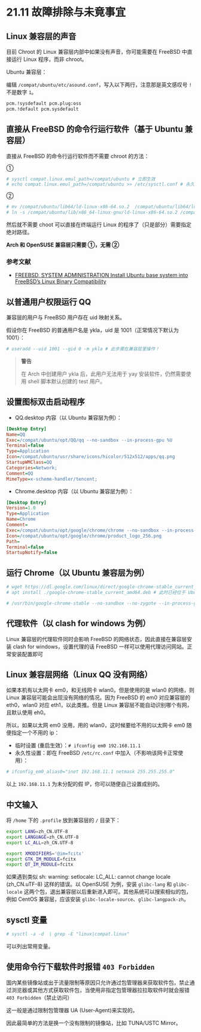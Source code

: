 # 21.11 故障排除与未竟事宜

## Linux 兼容层的声音

目前 Chroot 的 Linux 兼容层内部中如果没有声音，你可能需要在 FreeBSD 中直接运行 Linux 程序，而非 chroot。

Ubuntu 兼容层：

编辑 `/compat/ubuntu/etc/asound.conf`，写入以下两行，注意那是英文感叹号 `!` 不是数字 `1`。

```sh
pcm.!sysdefault pcm.plug:oss
pcm.!default pcm.sysdefault
```

## 直接从 FreeBSD 的命令行运行软件（基于 Ubuntu 兼容层）

直接从 FreeBSD 的命令行运行软件而不需要 chroot 的方法：

①

```sh
# sysctl compat.linux.emul_path=/compat/ubuntu # 立即生效
# echo compat.linux.emul_path=/compat/ubuntu >> /etc/sysctl.conf # 永久化设置
```

②

```sh
# mv /compat/ubuntu/lib64/ld-linux-x86-64.so.2  /compat/ubuntu/lib64/ld-linux-x86-64.so.2.back
# ln -s /compat/ubuntu/lib/x86_64-linux-gnu/ld-linux-x86-64.so.2 /compat/ubuntu/lib64/ld-linux-x86-64.so.2
```

然后就不需要 choot 可以直接在终端运行 Linux 的程序了（只是部分）需要指定绝对路径。

**Arch 和 OpenSUSE 兼容层只需要 ①，无需 ②**

### 参考文献

- [FREEBSD, SYSTEM ADMINISTRATION Install Ubuntu base system into FreeBSD’s Linux Binary Compatibility](https://www.micski.dk/2021/12/21/install-ubuntu-base-system-into-freebsds-linux-binary-compatibility/)

## 以普通用户权限运行 QQ

兼容层的用户与 FreeBSD 用户存在 uid 映射关系。

假设你在 FreeBSD 的普通用户名是 ykla，uid 是 1001（正常情况下默认为 1001）：

```sh
# useradd --uid 1001 --gid 0 -m ykla # 此步骤在兼容层里操作！
```

>**警告**
>
>在 Arch 中创建用户 ykla 后，此用户无法用于 yay 安装软件，仍然需要使用 shell 脚本默认创建的 test 用户。

## 设置图标双击启动程序

- QQ.desktop 内容（以 Ubuntu 兼容层为例）：

```ini
[Desktop Entry]
Name=QQ
Exec=/compat/ubuntu/opt/QQ/qq --no-sandbox --in-process-gpu %U
Terminal=false
Type=Application
Icon=/compat/ubuntu/usr/share/icons/hicolor/512x512/apps/qq.png
StartupWMClass=QQ
Categories=Network;
Comment=QQ
MimeType=x-scheme-handler/tencent;
```

- Chrome.desktop 内容（以 Ubuntu 兼容层为例）：

```ini
[Desktop Entry]
Version=1.0
Type=Application
Name=Chrome
Comment=
Exec=/compat/ubuntu/opt/google/chrome/chrome --no-sandbox --in-process-gpu
Icon=/compat/ubuntu/opt/google/chrome/product_logo_256.png
Path=
Terminal=false
StartupNotify=false
```

## 运行 Chrome（以 Ubuntu 兼容层为例）

```sh
# wget https://dl.google.com/linux/direct/google-chrome-stable_current_amd64.deb # 无需代理软件，可以直连。此时已经位于 Ubuntu 兼容层了。
# apt install ./google-chrome-stable_current_amd64.deb # 此时已经位于 Ubuntu 兼容层了。
```

```sh
# /usr/bin/google-chrome-stable --no-sandbox --no-zygote --in-process-gpu  # 此时已经位于 Ubuntu 兼容层了。
```

## 代理软件（以 clash for windows 为例）

Linux 兼容层的代理软件同时会影响 FreeBSD 的网络状态，因此直接在兼容层安装 clash for windows，设置代理的话 FreeBSD 一样可以使用代理访问网站。正常安装配置即可

## Linux 兼容层网络（Linux QQ 没有网络）

如果本机有以太网卡 em0，和无线网卡 wlan0。但是使用的是 wlan0 的网络，则 Linux 兼容层可能会出现没有网络的情况。因为 FreeBSD 的 em0 对应兼容层的 eth0，wlan0 对应 eth1，以此类推。但是 Linux 兼容层不能自动识别哪个有网，且默认使用 eh0。

所以，如果以太网 em0 没用，用的 wlan0，这时候要给不用的以太网卡 em0 随便指定一个不用的 ip：

- 临时设置 (重启生效）：`# ifconfig em0 192.168.11.1`
- 永久性设置：即在 FreeBSD `/etc/rc.conf` 中加入（不影响该网卡正常使用）：

```sh
# ifconfig_em0_alias0="inet 192.168.11.1 netmask 255.255.255.0"
```

以上 `192.168.11.1` 为未分配的假 IP，你可以随便自己设置成别的。

## 中文输入

将 `/home` 下的 `.profile` 放到兼容层的 `/` 目录下：

```sh
export LANG=zh_CN.UTF-8
export LANGUAGE=zh_CN.UTF-8
export LC_ALL=zh_CN.UTF-8

export XMODIFIERS='@im=fcitx'
export GTK_IM_MODULE=fcitx
export QT_IM_MODULE=fcitx
```

如果遇到类似 sh: warning: setlocale: LC_ALL: cannot change locale (zh_CN.uTF-8) 这样的错误。以 OpenSUSE 为例，安装 `glibc-lang` 和 `glibc-locale` 这两个包，退出兼容层以后重新进入即可。其他系统可以搜索相似的包，例如 CentOS 兼容层，应该安装 `glibc-locale-source`、`glibc-langpack-zh`。

## sysctl 变量

```sh
# sysctl -a -d  | grep -E "linux|compat.linux"
```

可以列出常用变量。

## 使用命令行下载软件时报错 `403 Forbidden`

国内某些镜像站或出于流量限制等原因只允许通过包管理器来获取软件包，禁止通过浏览器或其他方式获取软件包，当使用非指定包管理器拉拉取软件时就会报错 `403 Forbidden`（禁止访问）

这一般是通过限制包管理器 UA (User-Agent)来实现的。

因此最简单的方法是换一个没有限制的镜像站，比如 TUNA/USTC Mirror。